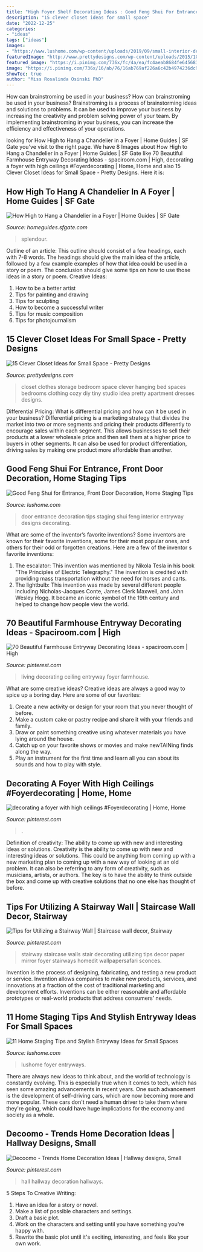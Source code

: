 ```yaml
---
title: "High Foyer Shelf Decorating Ideas : Good Feng Shui For Entrance, Front Door Decoration, Home Staging Tips"
description: "15 clever closet ideas for small space"
date: "2022-12-25"
categories:
- "ideas"
tags: ["ideas"]
images:
- "https://www.lushome.com/wp-content/uploads/2019/09/small-interior-design-entryway-ideas-10.jpg"
featuredImage: "http://www.prettydesigns.com/wp-content/uploads/2015/10/Clothes-Storage.jpg"
featured_image: "https://i.pinimg.com/736x/fc/4a/ea/fc4aeab8684fe645681fa9b52b249454--stairway-walls-traditional-staircase.jpg"
image: "https://i.pinimg.com/736x/16/ab/76/16ab769af226a6c42b4974236dc97d80.jpg"
ShowToc: true
author: "Miss Rosalinda Osinski PhD"
---
```



How can brainstroming be used in your business?
How can brainstroming be used in your business? Brainstroming is a process of brainstorming ideas and solutions to problems. It can be used to improve your business by increasing the creativity and problem solving power of your team. By implementing brainstroming in your business, you can increase the efficiency and effectiveness of your operations.

	

		
looking for How High to Hang a Chandelier in a Foyer | Home Guides | SF Gate you've visit to the right page. We have 8 Images about How High to Hang a Chandelier in a Foyer | Home Guides | SF Gate like 70 Beautiful Farmhouse Entryway Decorating Ideas - spaciroom.com | High, decorating a foyer with high ceilings #Foyerdecorating | Home, Home and also 15 Clever Closet Ideas for Small Space - Pretty Designs. Here it is:
		
    
## How High To Hang A Chandelier In A Foyer | Home Guides | SF Gate

<img loading=lazy src="http://photos.demandstudios.com/getty/article/251/131/78480429_XS.jpg" onerror="this.onerror=null;this.src='https://tse4.mm.bing.net/th?id=OIP.VuCZvwD3bdjRz186puYTtAAAAA&amp;pid=15.1';" alt="How High to Hang a Chandelier in a Foyer | Home Guides | SF Gate">

_Source: homeguides.sfgate.com_

>splendour. 

	

Outline of an article: This outline should consist of a few headings, each with 7-8 words. The headings should give the main idea of the article, followed by a few example examples of how that idea could be used in a story or poem. The conclusion should give some tips on how to use those ideas in a story or poem.
Creative Ideas:

1. How to be a better artist 
2. Tips for painting and drawing 
3. Tips for sculpting 
4. How to become a successful writer 
5. Tips for music composition 
6. Tips for photojournalism 

    
## 15 Clever Closet Ideas For Small Space - Pretty Designs

<img loading=lazy src="http://www.prettydesigns.com/wp-content/uploads/2015/10/Clothes-Storage.jpg" onerror="this.onerror=null;this.src='https://tse4.mm.bing.net/th?id=OIP.1aTzA40VQhfVq9wn073BxQHaLF&amp;pid=15.1';" alt="15 Clever Closet Ideas for Small Space - Pretty Designs">

_Source: prettydesigns.com_

>closet clothes storage bedroom space clever hanging bed spaces bedrooms clothing cozy diy tiny studio idea pretty apartment dresses designs. 

	

Differential Pricing: What is differential pricing and how can it be used in your business?
Differential pricing is a marketing strategy that divides the market into two or more segments and pricing their products differently to encourage sales within each segment. This allows businesses to sell their products at a lower wholesale price and then sell them at a higher price to buyers in other segments. It can also be used for product differentiation, driving sales by making one product more affordable than another.

    
## Good Feng Shui For Entrance, Front Door Decoration, Home Staging Tips

<img loading=lazy src="http://www.lushome.com/wp-content/uploads/2015/09/modern-entryway-designs-interior-decorating-ideas-11.jpg" onerror="this.onerror=null;this.src='https://tse1.mm.bing.net/th?id=OIP.YCj53kk4f9v8Sht5tOxRbgAAAA&amp;pid=15.1';" alt="Good Feng Shui for Entrance, Front Door Decoration, Home Staging Tips">

_Source: lushome.com_

>door entrance decoration tips staging shui feng interior entryway designs decorating. 

	

What are some of the inventor’s favorite inventions?
Some inventors are known for their favorite inventions, some for their most popular ones, and others for their odd or forgotten creations. Here are a few of the inventor s favorite inventions:
1. The escalator: This invention was mentioned by Nikola Tesla in his book "The Principles of Electric Telegraphy." The invention is credited with providing mass transportation without the need for horses and carts.
2. The lightbulb: This invention was made by several different people including Nicholas-Jacques Conte, James Clerk Maxwell, and John Wesley Hogg. It became an iconic symbol of the 19th century and helped to change how people view the world.

    
## 70 Beautiful Farmhouse Entryway Decorating Ideas - Spaciroom.com | High

<img loading=lazy src="https://i.pinimg.com/736x/0e/4f/33/0e4f33c83558231f35833c8e3fb91540.jpg" onerror="this.onerror=null;this.src='https://tse4.mm.bing.net/th?id=OIP.eSl_OjVZNNI9YjdHOi0m2AHaLJ&amp;pid=15.1';" alt="70 Beautiful Farmhouse Entryway Decorating Ideas - spaciroom.com | High">

_Source: pinterest.com_

>living decorating ceiling entryway foyer farmhouse. 

	

What are some creative ideas?
Creative ideas are always a good way to spice up a boring day. Here are some of our favorites: 
1. Create a new activity or design for your room that you never thought of before. 
2. Make a custom cake or pastry recipe and share it with your friends and family. 
3. Draw or paint something creative using whatever materials you have lying around the house. 
4. Catch up on your favorite shows or movies and make newTAINing finds along the way. 
5. Play an instrument for the first time and learn all you can about its sounds and how to play with style.

    
## Decorating A Foyer With High Ceilings #Foyerdecorating | Home, Home

<img loading=lazy src="https://i.pinimg.com/736x/16/ab/76/16ab769af226a6c42b4974236dc97d80.jpg" onerror="this.onerror=null;this.src='https://tse4.mm.bing.net/th?id=OIP.kn8cv2xZXLxl9h06nR4y7QHaLF&amp;pid=15.1';" alt="decorating a foyer with high ceilings #Foyerdecorating | Home, Home">

_Source: pinterest.com_

>. 

	

Definition of creativity: The ability to come up with new and interesting ideas or solutions.
Creativity is the ability to come up with new and interesting ideas or solutions. This could be anything from coming up with a new marketing plan to coming up with a new way of looking at an old problem. It can also be referring to any form of creativity, such as musicians, artists, or authors. The key is to have the ability to think outside the box and come up with creative solutions that no one else has thought of before.

    
## Tips For Utilizing A Stairway Wall | Staircase Wall Decor, Stairway

<img loading=lazy src="https://i.pinimg.com/736x/fc/4a/ea/fc4aeab8684fe645681fa9b52b249454--stairway-walls-traditional-staircase.jpg" onerror="this.onerror=null;this.src='https://tse2.mm.bing.net/th?id=OIP.Q1-iZDq9UmLwRHlq1HeevgHaJ4&amp;pid=15.1';" alt="Tips for Utilizing a Stairway Wall | Staircase wall decor, Stairway">

_Source: pinterest.com_

>stairway staircase walls stair decorating utilizing tips decor paper mirror foyer stairways homedit wallpapersafari sconces. 

	

Invention is the process of designing, fabricating, and testing a new product or service. Invention allows companies to make new products, services, and innovations at a fraction of the cost of traditional marketing and development efforts. Inventions can be either reasonable and affordable prototypes or real-world products that address consumers’ needs.

    
## 11 Home Staging Tips And Stylish Entryway Ideas For Small Spaces

<img loading=lazy src="https://www.lushome.com/wp-content/uploads/2019/09/small-interior-design-entryway-ideas-10.jpg" onerror="this.onerror=null;this.src='https://tse2.mm.bing.net/th?id=OIP.cmyfrB30DktbgL7DWM5fAAHaJ3&amp;pid=15.1';" alt="11 Home Staging Tips and Stylish Entryway Ideas for Small Spaces">

_Source: lushome.com_

>lushome foyer entryways. 

	

There are always new ideas to think about, and the world of technology is constantly evolving. This is especially true when it comes to tech, which has seen some amazing advancements in recent years. One such advancement is the development of self-driving cars, which are now becoming more and more popular. These cars don't need a human driver to take them where they're going, which could have huge implications for the economy and society as a whole.

    
## Decoomo - Trends Home Decoration Ideas | Hallway Designs, Small

<img loading=lazy src="https://i.pinimg.com/736x/c8/d2/4e/c8d24e957ed4bcc2929a9f82683bb21c.jpg" onerror="this.onerror=null;this.src='https://tse1.mm.bing.net/th?id=OIP.3B9MYCadWpK4AWKAT4eHRAHaLu&amp;pid=15.1';" alt="Decoomo - Trends Home Decoration Ideas | Hallway designs, Small">

_Source: pinterest.com_

>hall hallway decoration hallways. 

	

5 Steps To Creative Writing:
1. Have an idea for a story or novel.
2. Make a list of possible characters and settings.
3. Draft a basic plot.
4. Work on the characters and setting until you have something you're happy with.
5. Rewrite the basic plot until it's exciting, interesting, and feels like your own work.

